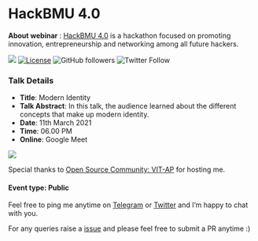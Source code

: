 #  HackBMU 4.0

**About webinar** : [HackBMU 4.0](https://www.hackbmu.tech/) is a hackathon focused on promoting innovation, entrepreneurship and networking among all future hackers. 

[![](https://img.shields.io/badge/Mehul-Patel-brightgreen.svg?colorB=00ff00)](https://www.rowdymehul.com)
[![License](https://img.shields.io/badge/License-Apache%202.0-blue.svg)](https://opensource.org/licenses/Apache-2.0)
![GitHub followers](https://img.shields.io/github/followers/rowdymehul?style=social)
![Twitter Follow](https://img.shields.io/twitter/follow/rowdymehul?style=social)


### Talk Details 

* **Title**: Modern Identity 
* **Talk Abstract**: In this talk, the audience learned about the different concepts that make up modern identity.
* **Date**: 11th March 2021
* **Time**: 06.00 PM
* **Online**: Google Meet 

![](images/Mehul_Patel.jpeg)

Special thanks to [Open Source Community: VIT-AP](https://www.linkedin.com/company/oscvitap/) for hosting me.

#### Event type: Public


Feel free to ping me anytime on [Telegram](http://telegram.me/rowdymehul) or [Twitter](http://twitter.com/rowdymehul) and I’m happy to chat with you.

For any queries raise a [issue](https://github.com/rowdymehul/HackBMU-4.0) and please feel free to submit a PR anytime :)

